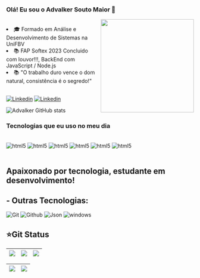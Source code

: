 ### Olá! Eu sou o Advalker Souto Maior 👋
<img align="right" src="https://media.slid.es/uploads/886439/images/10170103/2.png" width="250"/>
<br>
<li> 🎓 Formado em  Análise e Desenvolvimento de Sistemas na UniFBV</li>
<li> 📚 FAP Softex 2023 Concluido com louvor!!!, BackEnd com     JavaScript / Node.js</li>
<li> 📚 "O trabalho duro vence o dom natural, consistência é o segredo!"</li>
<br/>

[![Linkedin](https://img.shields.io/badge/LinkedIn-0077B5?style=for-the-badge&logo=linkedin&logoColor=white)](https://www.linkedin.com/in/advalker-l-s-maior-5436a520a?utm_source=share&utm_campaign=share_via&utm_content=profile&utm_medium=android_app)
[![Linkedin](https://img.shields.io/badge/Instagram-E4405F?style=for-the-badge&logo=instagram&logoColor=white)](https://www.instagram.com/advalker?utm_source=qr&igsh=cGEycXVoOXIxZTlu)

![Advalker GitHub stats](https://github-readme-stats.vercel.app/api?username=Advalker&show_icons=true&theme=dracula)

### Tecnologias que eu uso no meu dia 

<div style="display: inline_block"><br/>
    <img align="center" alt="html5" src="https://img.shields.io/badge/HTML-239120?style=for-the-badge&logo=html5&logoColor=white"/>
    <img align="center" alt="html5" src="https://img.shields.io/badge/JavaScript-323330?style=for-the-badge&logo=javascript&logoColor=F7DF1E"/>
    <img align="center" alt="html5" src="https://img.shields.io/badge/Node.js-43853D?style=for-the-badge&logo=node.js&logoColor=white"/>
    <img align="center" alt="html5" src="https://img.shields.io/badge/Python-14354C?style=for-the-badge&logo=python&logoColor=white"/>
    <img align="center" alt="html5" src="https://img.shields.io/badge/React-20232A?style=for-the-badge&logo=react&logoColor=61DAFB"/>
    <img align="center" alt="html5" src="https://img.shields.io/badge/PostgreSQL-316192?style=for-the-badge&logo=postgresql&logoColor=white"/>
    
</div><br/>


## Apaixonado por tecnologia, estudante em desenvolvimento!

## - Outras Tecnologias:
![Git](https://img.shields.io/badge/git%20-%23F05033.svg?&style=for-the-badge&logo=git&logoColor=white) 
![Github](https://img.shields.io/badge/github%20-%23121011.svg?&style=for-the-badge&logo=github&logoColor=white) 
![Json](https://img.shields.io/badge/json-5E5C5C?style=for-the-badge&logo=json&logoColor=white)
![windows](https://img.shields.io/badge/Windows-0078D6?style=for-the-badge&logo=windows&logoColor=white)
 

## ⭐Git Status
| ![](http://github-profile-summary-cards.vercel.app/api/cards/stats?username=advalker&theme=blueberry) | ![](http://github-profile-summary-cards.vercel.app/api/cards/repos-per-language?username=Advalker&theme=blueberry) | ![](http://github-profile-summary-cards.vercel.app/api/cards/most-commit-language?username=advalker&theme=blueberry) |
| :-: | :-: | :-: |

|![](http://github-profile-summary-cards.vercel.app/api/cards/productive-time?username=alexklenio&theme=blueberry&utcOffset=8) |![](http://github-profile-summary-cards.vercel.app/api/cards/profile-details?username=Advalker&theme=blueberry)| 
| :-: | :-: |


